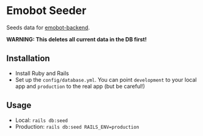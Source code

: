 # Emobot Seeder

Seeds data for [emobot-backend](https://github.com/stickybandits/emobot-backend).

**WARNING: This deletes all current data in the DB first!**

## Installation

- Install Ruby and Rails
- Set up the `config/database.yml`. You can point `development` to your local app and `production` to the real app (but be careful!)

## Usage

- Local: `rails db:seed`
- Production: `rails db:seed RAILS_ENV=production`
